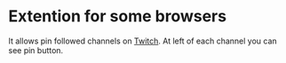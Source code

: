 <h1>Extention for some browsers</h1>
<span>It allows pin followed channels on <a href="https://www.twitch.tv">Twitch</a>. At left of each channel you can see pin button.</span>
